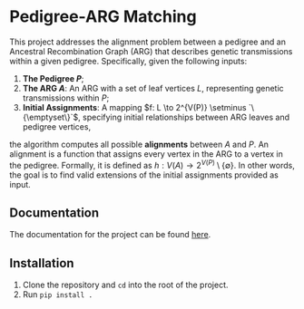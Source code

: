 # Pedigree-ARG Matching

This project addresses the alignment problem between a pedigree and an Ancestral Recombination Graph (ARG) that describes genetic transmissions within a given pedigree. Specifically, given the following inputs:

1. **The Pedigree $P$**;
2. **The ARG $A$**: An ARG with a set of leaf vertices $L$, representing genetic transmissions within $P$;
3. **Initial Assignments**: A mapping $f: L \to 2^{V(P)} \setminus `\{\emptyset\}`$, specifying initial relationships between ARG leaves and pedigree vertices,

the algorithm computes all possible **alignments** between $A$ and $P$. An alignment is a function that assigns every vertex in the ARG to a vertex in the pedigree. 
Formally, it is defined as $`h: V(A) \to 2^{V(P)} \setminus \{\emptyset\}`$. 
In other words, the goal is to find valid extensions of the initial assignments provided as input.

## Documentation

The documentation for the project can be found [here](https://gravellab.github.io/pedigree-ARG-matching/).

## Installation

1. Clone the repository and `cd` into the root of the project.
2. Run `pip install .`
